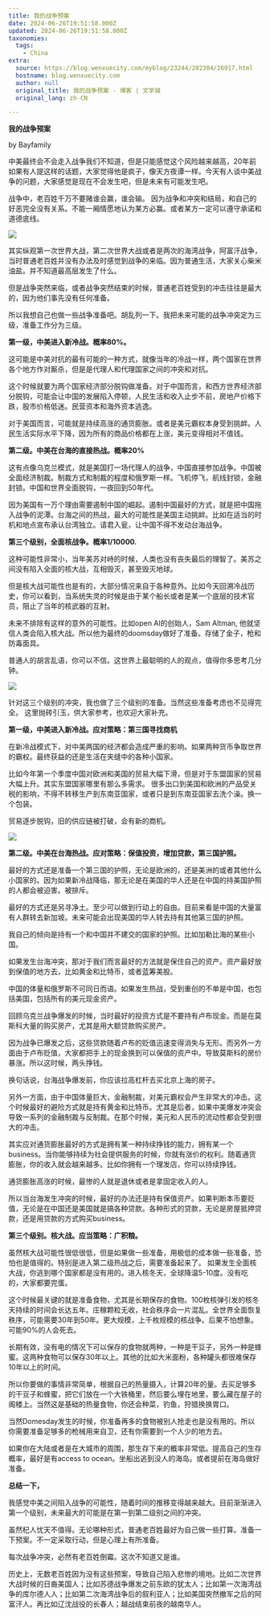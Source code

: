 ```yaml
---
title: 我的战争预案
date: 2024-06-26T19:51:58.000Z
updated: 2024-06-26T19:51:58.000Z
taxonomies:
  tags:
    - China
extra:
  source: https://blog.wenxuecity.com/myblog/23244/202304/26917.html
  hostname: blog.wenxuecity.com
  author: null
  original_title: 我的战争预案 - 博客 | 文学城
  original_lang: zh-CN

---
```


**我的战争预案**

by Bayfamily

  

中美最终会不会走入战争我们不知道，但是只能感觉这个风险越来越高，20年前如果有人提这样的话题，大家觉得他是疯子，像天方夜谭一样。今天有人谈中美战争的问题，大家感觉是现在不会发生吧，但是未来有可能发生吧。

战争中，老百姓千万不要赌谁会赢，谁会输。 因为战争和冲突和结局，和自己的好恶完全没有关系。不能一厢情愿地认为某方必赢。或者某方一定可以遵守承诺和道德底线。

![](TeYwqOPhQr8AAAAASUVORK5CYII=.png)

其实纵观第一次世界大战，第二次世界大战或者是两次的海湾战争，阿富汗战争，当时普通老百姓并没有办法及时感觉到战争的来临。因为普通生活，大家关心柴米油盐。并不知道最高层发生了什么。

但是战争突然来临，或者战争突然结束的时候，普通老百姓受到的冲击往往是最大的，因为他们事先没有任何准备。

所以我想自己也做一些战争准备吧。胡乱列一下。我把未来可能的战争冲突定为三级，准备工作分为三级。

**第一级，中美进入新冷战。概率80%。**

这可能是中美对抗的最有可能的一种方式，就像当年的冷战一样，两个国家在世界各个地方作对厮杀，但是是代理人和代理国家之间的冲突和对抗。

这个时候就要为两个国家经济部分脱钩做准备。对于中国而言，和西方世界经济部分脱钩，可能会让中国的发展陷入停顿，人民生活和收入止步不前，房地产价格下跌，股市价格低迷。民营资本和海外资本逃逸。

对于美国而言，可能就是持续高涨的通货膨胀。或者是美元霸权本身受到挑衅。人民生活实际水平下降，因为所有的商品价格都在上涨，美元变得相对不值钱。

  

**第二级。中美在台海的直接热战。概率20%**

这有点像乌克兰模式，就是美国打一场代理人的战争，中国直接参加战争。中国被全面经济制裁。制裁方式和制裁的程度和俄罗斯一样。飞机停飞，航线封锁，金融封锁。中国和世界全面脱钩，一夜回到50年代。

因为美国有一万个理由需要遏制中国的崛起。遏制中国最好的方式，就是把中国拖入战争的泥潭。台海之间的热战，最大的可能性是美国主动挑衅。比如在适当的时机和地点宣布承认台湾独立。请君入瓮，让中国不得不发动台海战争。

**第三个级别，全面核战争。概率1/10000.** 

这种可能性非常小，当年美苏对峙的时候，人类也没有丧失最后的理智了。美苏之间没有陷入全面的核大战，互相毁灭，甚至毁灭地球。

但是核大战可能性也是有的，大部分情况来自于各种意外。比如今天回溯冷战历史，你可以看到，当系统失灵的时候是由于某个船长或者是某一个底层的技术官员，阻止了当年的核武器的互射。

未来不排除有这样的意外的可能性。比如open AI的创始人，Sam Altman, 他就坚信人类会陷入核大战。所以他为最终的doomsday做好了准备。存储了金子，枪和防毒面具。

普通人的胡言乱语，你可以不信。这世界上最聪明的人的观点，值得你多思考几分钟。

![](P8ByZNLnAlG4ugAAAAASUVORK5CYII=.png)

针对这三个级别的冲突，我也做了三个级别的准备。当然这些准备考虑也不见得完全。 这里抛砖引玉，供大家参考，也欢迎大家补充。

**第一级，中美进入新冷战。应对策略：第三国寻找商机**

在新冷战模式下，对中美两国的经济都会造成严重的影响。如果两种货币争取世界的霸权。最终获益的还是生活在夹缝中的各种小国家。

比如今年第一个季度中国对欧洲和美国的贸易大幅下滑，但是对于东盟国家的贸易大幅上升。其实东盟国家哪里有那么多需求。 很多出口到美国和欧洲的产品受关税的影响，不得不转移生产到东南亚国家，或者只是到东南亚国家去洗个澡。换一个包装。

贸易逐步脱钩，旧的供应链被打破，会有新的商机。

![](a7mGzsCdD6sAAAAASUVORK5CYII=.png)

**第二级。中美在台海热战。应对策略：保值投资，增加贷款，第三国护照。**

最好的方式还是准备一个第三国的护照，无论是欧洲的，还是美洲的或者其他什么小国家的。因为如果新冷战降临，那无论是在美国的华人还是在中国的持美国护照的人都会被迫害。被排斥。

最好的方式还是另寻净土。至少可以做到行动上的自由。目前来看是中国的大量富有人群转去新加坡。未来可能会出现美国的华人转去持有其他第三国的护照。

我自己的倾向是持有一个和中国并不建交的国家的护照。比如加勒比海的某些小国。

如果发生台海冲突，那对于我们而言最好的方法就是保住自己的资产。资产最好放到保值的地方去，比如黄金和比特币，或者蓝筹美股。

中国的体量和俄罗斯不可同日而语。如果发生热战，受到重创的不单是中国，也包括美国，包括所有的美元现金资产。

回顾乌克兰战争爆发的时候，当时最好的投资方式是不要持有卢布现金。而是在莫斯科大量的购买房产，尤其是用大额贷款购买房产。

因为战争已爆发之后，这些贷款随着卢布的贬值迅速变得消失与无形。而另外一方面由于卢布贬值，大家都把手上的现金换到可以保值的资产中。导致莫斯科的房价暴涨。所以这时候，两头挣钱。

换句话说，台海战争爆发前，你应该拉高杠杆去买北京上海的房子。

另外一方面，由于中国体量巨大，金融制裁，对美元霸权会产生非常大的冲击。这个时候最好的避险方式就是持有黄金和比特币。尤其是后者，如果中美爆发冲突会导致一系列的金融制裁与反制裁。在那个时候，美元和人民币的流动性都会受到很大的冲击。

其实应对通货膨胀最好的方式是拥有某一种持续挣钱的能力，拥有某一个business。当你能够持续为社会提供服务的时候，你就有涨价的权利。随着通货膨胀，你的收入就会越来越多。比如你拥有一个理发店，你可以持续挣钱。

通货膨胀高涨的时候，最惨的人就是退休或者是拿固定收入的人。

所以当台海发生冲突的时候，最好的办法还是持有保值资产。如果判断本币要贬值，无论是在中国还是美国就是搞各种贷款。各种形式的贷款，无论是房屋抵押贷款，还是用贷款的方式购买business。

**第三个级别。核大战。应当策略：广积粮。**

虽然核大战可能性很低很低，但是如果做一些准备，用极低的成本做一些准备，恐怕也是值得的。特别是进入第二级热战之后，需要准备起来了。 如果发生全面核大战，你逃到哪个国家都是没有用的。进入核冬天，全球降温5-10度。没有吃的，大家都要完蛋。

这个时候最关键的就是准备食物，尤其是长期保存的食物。100枚核弹引发的核冬天持续的时间会长达五年。庄稼颗粒无收，社会秩序会一片混乱。全世界全面恢复秩序，可能需要30年到50年。更大规模，上千枚规模的核战争。后果不怕想象。可能90%的人会死去。

长期有效，没有电的情况下可以保存的食物就两种，一种是干豆子，另外一种是蜂蜜。这两种食物可以保存30年以上。其他的比如大米面粉，各种罐头都很难保存10年以上的时间。

所以你要做的事情非常简单，根据自己的热量摄入，计算20年的量。去买足够多的干豆子和蜂蜜，把它们放在一个大铁桶里，然后要么埋在地里，要么藏在屋子的阁楼上。当然这是基础的热量食物，你还会种菜，钓鱼，狩猎换换胃口。

当然Domesday发生的时候，你准备再多的食物被别人抢走也是没有用的。所以你需要准备足够多的枪械用来自卫，还有你需要到一个人少的地方去。

如果你在大陆或者是在大城市的周围，那生存下来的概率非常低。提高自己的生存概率，最好是有access to ocean。坐船出逃到没人的海岛。或者提前在海岛做好准备。

**总结一下，**

我感觉中美之间陷入战争的可能性，随着时间的推移变得越来越大。目前渐渐进入第一个级别，未来最大的可能是在第一到第二级别之间的冲突。

虽然杞人忧天不值得。无论哪种形式，普通老百姓最好为自己做一些打算。准备一下预案。不一定采取行动，但是心理上有所准备。

每次战争冲突，必然有老百姓倒霉。这次不知道又是谁。

历史上，无数老百姓因为没有这些预案，导致自己陷入悲惨的境地。比如二次世界大战时候的日裔美国人；比如苏德战争爆发之前东欧的犹太人；比如第一次海湾战争的库尔德人人；比如第二次海湾战争后的叙利亚人；比如美国突然撤军之后的阿富汗人。再比如辽沈战役的长春人；越战结束前夜的越南华人。

